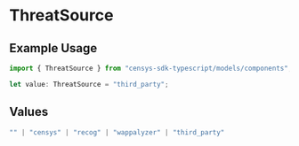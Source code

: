 # ThreatSource

## Example Usage

```typescript
import { ThreatSource } from "censys-sdk-typescript/models/components";

let value: ThreatSource = "third_party";
```

## Values

```typescript
"" | "censys" | "recog" | "wappalyzer" | "third_party"
```